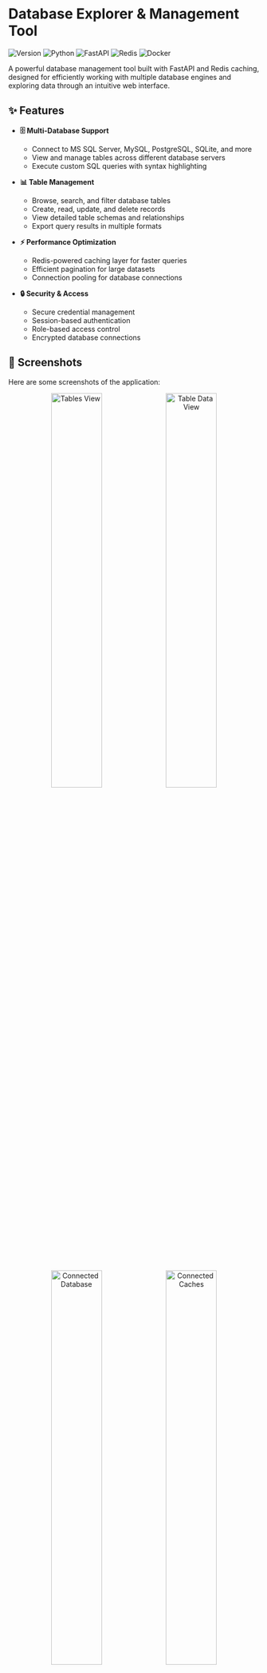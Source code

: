 #  Database Explorer & Management Tool

![Version](https://img.shields.io/badge/version-1.0.0-blue)
![Python](https://img.shields.io/badge/Python-3.11-blue)
![FastAPI](https://img.shields.io/badge/FastAPI-Latest-green)
![Redis](https://img.shields.io/badge/Redis-7.0-red)
![Docker](https://img.shields.io/badge/Docker-Ready-blue)

A powerful database management tool built with FastAPI and Redis caching, designed for efficiently working with multiple database engines and exploring data through an intuitive web interface.

## ✨ Features

- **🗄️ Multi-Database Support**
  - Connect to MS SQL Server, MySQL, PostgreSQL, SQLite, and more
  - View and manage tables across different database servers
  - Execute custom SQL queries with syntax highlighting

- **📊 Table Management**
  - Browse, search, and filter database tables
  - Create, read, update, and delete records
  - View detailed table schemas and relationships
  - Export query results in multiple formats

- **⚡ Performance Optimization**
  - Redis-powered caching layer for faster queries
  - Efficient pagination for large datasets
  - Connection pooling for database connections

- **🔒 Security & Access**
  - Secure credential management
  - Session-based authentication
  - Role-based access control
  - Encrypted database connections

## 📸 Screenshots

Here are some screenshots of the application:

<div align="center">
  <img src="project_images/dbtables.png" alt="Tables View" width="45%">
  <img src="project_images/tabledata.png" alt="Table Data View" width="45%">
</div>

<div align="center">
  <img src="project_images/connecteddb.png" alt="Connected Database" width="45%">
  <img src="project_images/connectedcaches.png" alt="Connected Caches" width="45%">
</div>

*Note: Replace the `src` attributes with the actual paths to your screenshot images.*

## 🧑‍🏫 User Guide

### 1. Connecting to a Database

1.  Click the "Database" button in the top right corner.
    ![Connection Button](project_images/connecteddb.png)
    *Replace with an image of the connection button.*

2.  Select the database type and enter the connection details.
    ![Connection Modal](project_images/unconnectdb.png)
    *Replace with an image of the connection modal.*

3.  Click "Connect".

### 2. Exploring Tables

1.  Once connected, the list of tables will appear on the left.
    ![Tables List](project_images/dbtables.png)
    *Replace with an image of the tables list.*

2.  Click a table name to view its data.

### 3. Viewing and Editing Data

1.  The table data will be displayed in a grid.
    ![Table Data](project_images/tabledata.png)
    *Replace with an image of the table data view.*

2.  Double-click a cell to edit its value.

3.  Click the "Add" button to add a new record.

### 4. Monitoring Cache

1.  Click the "Cache" button in the top right corner.
    ![Cache Button](project_images/unconnect_caches.png)
    *Replace with an image of the cache button.*

2.  View the cache status and breakdown.
    ![Cache Monitor](project_images/connectedcaches.png)
    *Replace with an image of the cache monitor.*

## 💻 Tech Stack

- **Backend**: FastAPI
- **Caching**: Redis
- **Database Drivers**: MSSQL, MySQL, PostgreSQL connectors
- **Frontend**: Bootstrap UI, JavaScript
- **Containerization**: Docker & Docker Compose

## ⚙️ Installation

### Option 1: Local Development

1. **Clone the repository:**
   ```bash
   git clone https://github.com/yourusername/DbTest1.git
   cd DbTest1
   ```

2. **Set up virtual environment:**
   ```bash
   python -m venv myEnv
   source myEnv/bin/activate  # On Windows: myEnv\Scripts\activate
   ```

3. **Install dependencies:**
   ```bash
   pip install -r requirements.txt
   ```

4. **Configure environment:**
   ```bash
   cp .env1.example .env1
   # Edit .env1 with your database credentials
   ```

5. **Start Redis:**
   ```bash
   redis-server
   ```

6. **Run the application:**
   ```bash
   uvicorn app.main:app --reload --port 8000
   ```

7. **Access the app:**
   Open `http://localhost:8000` in your web browser.

### Option 2: Docker Deployment

1. **Clone the repository:**
   ```bash
   git clone https://github.com/yourusername/DbTest1.git
   cd DbTest1
   ```

2. **Configure environment:**
   ```bash
   cp .env1.example .env1
   # Edit .env1 with your database credentials
   ```

3. **Start with Docker Compose:**
   ```bash
   docker-compose up -d
   ```

4. **Access the application:**
   Open `http://localhost:8000` in your web browser.

## 🌐 Configuration

Edit the `.env1` file with your specific configuration:

```
# Database Connection Parameters
DB_SERVER="your-db-server"
DB_DATABASE="your-database"
DB_USER="your-username"
DB_PASSWORD="your-password"
DB_PORT=1433

# Redis Configuration
REDIS_HOST=localhost  # Use 'redis' for Docker
REDIS_PORT=6379
REDIS_DB=0
REDIS_PASSWORD=
REDIS_TTL=3600  # Cache TTL in seconds

# Application Settings
DEBUG=True
LOG_LEVEL=INFO
```

## 📁 Project Structure

```
DbTest1/
├── app/
│   ├── main.py              # Application entry point
│   ├── db/                  # Database connections
│   │   ├── database.py      # Connection management
│   │   ├── redis_caches.py  # Redis caching
│   │   └── dbDriver/        # Database connectors
│   ├── model/               # Data models
│   ├── routers/             # API routes
│   ├── static/              # Static assets
│   └── templates/           # HTML templates
├── docker-compose.yml       # Docker configuration
├── Dockerfile               # Docker image definition
├── requirements.txt         # Dependencies
└── .env1                    # Environment variables
```

## 🔍 API Endpoints

| Endpoint | Method | Description |
|----------|--------|-------------|
| `/api/tables` | GET | List all tables |
| `/api/tables/{table_name}` | GET | Get table details |
| `/api/tables/{table_name}/count` | GET | Get record count |
| `/api/tables/{table_name}/records` | GET | Get paginated records |
| `/api/tables/{table_name}/schema` | GET | Get table schema |
| `/api/tables/{table_name}/records` | POST | Create record |
| `/api/tables/{table_name}/records/{id}` | GET | Get record by ID |
| `/api/tables/{table_name}/records/{id}` | PUT | Update record |
| `/api/tables/{table_name}/records/{id}` | DELETE | Delete record |
| `/docs` | GET | API documentation |

## 🐳 Docker Commands

```bash
# Start services
docker-compose up -d

# View logs
docker-compose logs -f

# Rebuild after changes
docker-compose up -d --build

# Stop services
docker-compose down
```

## 🌐 External Access (Optional)

To expose your local instance using localtunnel:

```bash
# Install localtunnel
npm install -g localtunnel

# Start tunnel
lt --port 8000 --subdomain dbtest1 --password "YourSecurePassword"
```

## 📦 Requirements

```
aiofiles==23.2.1
aioodbc==0.5.0
annotated-types==0.7.0
anyio==4.9.0
blinker==1.9.0
click==8.2.0
dnspython==2.7.0
fastapi==0.115.0
greenlet==3.2.2
h11==0.16.0
httptools==0.6.4
idna==3.10
Jinja2==3.1.4
MarkupSafe==3.0.2
mysql-connector-python==9.3.0
pydantic==2.11.4
pydantic-settings==2.9.1
pydantic_core==2.33.2
pymssql==2.2.6
pyodbc==5.2.0
python-dotenv==1.1.0
python-multipart==0.0.20
PyYAML==6.0.2
redis==5.0.8
sniffio==1.3.1
SQLAlchemy==2.0.41
starlette==0.38.6
typing==3.7.4.3
typing-inspection==0.4.0
typing_extensions==4.13.2
uvicorn==0.30.6
uvloop==0.21.0
watchfiles==1.0.5
websockets==15.0.1

```

## 🛠️ Troubleshooting

**Database Connection Issues**
- Check credentials in `.env1` file
- Verify network connectivity to database server
- Ensure proper database drivers are installed

**Redis Connection Issues**
- Check if Redis server is running
- Verify Redis connection parameters
- Test connection with `redis-cli ping`

**Docker Issues**
- Check if ports are already in use
- Verify Docker daemon is running
- Check container logs with `docker-compose logs`

## 🤝 Contributing

1. Fork the repository
2. Create your feature branch (`git checkout -b feature/AmazingFeature`)
3. Commit your changes (`git commit -m 'Add some AmazingFeature'`)
4. Push to the branch (`git push origin feature/AmazingFeature`)
5. Open a Pull Request

## 📄 License

This project is licensed under the MIT License - see the LICENSE file for details.

## 📞 Support

For support, please open an issue in the GitHub repository or contact the development team.
